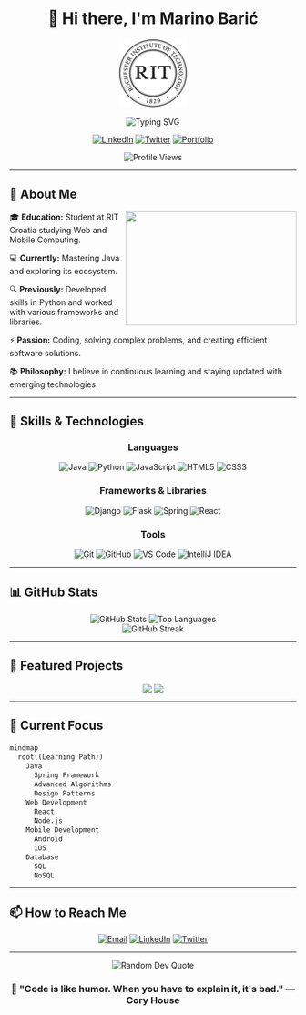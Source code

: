 <div align="center">
  
  # 👋 Hi there, I'm Marino Barić

  <p align="center">
  <a href="https://www.rit.edu/"> <img src="assets/rit-logo.svg" width="120" alt="RIT Logo"> </a>
</p>

  
  <img src="https://readme-typing-svg.herokuapp.com?font=Fira+Code&size=24&duration=3000&pause=1000&color=2196F3&center=true&vCenter=true&width=435&lines=Student+at+RIT+Croatia;Web+and+Mobile+Computing;Aspiring+Software+Developer;Problem+Solver;Tech+Enthusiast" alt="Typing SVG" />
  
  <br>
  
  [![LinkedIn](https://img.shields.io/badge/LinkedIn-%230077B5.svg?logo=linkedin&logoColor=white)](https://linkedin.com/in/marino-baric) 
  [![Twitter](https://img.shields.io/badge/Twitter-%231DA1F2.svg?logo=Twitter&logoColor=white)](https://twitter.com/marino_baric) 
  [![Portfolio](https://img.shields.io/badge/Portfolio-%23000000.svg?logo=firefox&logoColor=#FF7139)](https://yourwebsite.com)

  <img src="https://komarev.com/ghpvc/?username=MarinoBaric&style=for-the-badge&color=blue" alt="Profile Views" />
</div>

---

## 🚀 About Me

<img align="right" width="300" height="200" src="https://media.giphy.com/media/qgQUggAC3Pfv687qPC/giphy.gif">

🎓 **Education:** Student at RIT Croatia studying Web and Mobile Computing.

💻 **Currently:** Mastering Java and exploring its ecosystem.

🔍 **Previously:** Developed skills in Python and worked with various frameworks and libraries.

⚡ **Passion:** Coding, solving complex problems, and creating efficient software solutions.

📚 **Philosophy:** I believe in continuous learning and staying updated with emerging technologies.

---

## 💼 Skills & Technologies

<div align="center">
  
### Languages
![Java](https://img.shields.io/badge/Java-%23ED8B00.svg?style=for-the-badge&logo=openjdk&logoColor=white)
![Python](https://img.shields.io/badge/Python-3670A0?style=for-the-badge&logo=python&logoColor=ffdd54)
![JavaScript](https://img.shields.io/badge/JavaScript-%23323330.svg?style=for-the-badge&logo=javascript&logoColor=%23F7DF1E)
![HTML5](https://img.shields.io/badge/HTML5-%23E34F26.svg?style=for-the-badge&logo=html5&logoColor=white)
![CSS3](https://img.shields.io/badge/CSS3-%231572B6.svg?style=for-the-badge&logo=css3&logoColor=white)

### Frameworks & Libraries
![Django](https://img.shields.io/badge/Django-%23092E20.svg?style=for-the-badge&logo=django&logoColor=white)
![Flask](https://img.shields.io/badge/Flask-%23000.svg?style=for-the-badge&logo=flask&logoColor=white)
![Spring](https://img.shields.io/badge/Spring-%236DB33F.svg?style=for-the-badge&logo=spring&logoColor=white)
![React](https://img.shields.io/badge/React-%2320232a.svg?style=for-the-badge&logo=react&logoColor=%2361DAFB)

### Tools
![Git](https://img.shields.io/badge/Git-%23F05033.svg?style=for-the-badge&logo=git&logoColor=white)
![GitHub](https://img.shields.io/badge/GitHub-%23121011.svg?style=for-the-badge&logo=github&logoColor=white)
![VS Code](https://img.shields.io/badge/VS%20Code-0078d7.svg?style=for-the-badge&logo=visual-studio-code&logoColor=white)
![IntelliJ IDEA](https://img.shields.io/badge/IntelliJ%20IDEA-000000.svg?style=for-the-badge&logo=intellij-idea&logoColor=white)
  
</div>

---

## 📊 GitHub Stats

<div align="center">
  <img src="https://github-readme-stats.vercel.app/api?username=MarinoBaric&theme=react&hide_border=false&include_all_commits=true&count_private=true" alt="GitHub Stats" height="170" />
  <img src="https://github-readme-stats.vercel.app/api/top-langs/?username=MarinoBaric&theme=react&hide_border=false&include_all_commits=true&count_private=true&layout=compact" alt="Top Languages" height="170" />
</div>

<div align="center">
  <img src="https://github-readme-streak-stats.herokuapp.com/?user=MarinoBaric&theme=react&hide_border=false" alt="GitHub Streak" />
</div>

---

## 🌟 Featured Projects

<div align="center">
  
  <a href="(https://github.com/MarinoBaric/Personal-Finance-Calculator-Page.git)">
    <img align="center" src="https://github-readme-stats.vercel.app/api/pin/?username=MarinoBaric&repo=project-1&theme=react" />
  </a>
  <a href="(https://github.com/MarinoBaric/Personal-Finance-Tracker.git)">
    <img align="center" src="https://github-readme-stats.vercel.app/api/pin/?username=MarinoBaric&repo=project-2&theme=react" />
  </a>
  
</div>

---

## 🎯 Current Focus

```mermaid
mindmap
  root((Learning Path))
    Java
      Spring Framework
      Advanced Algorithms
      Design Patterns
    Web Development
      React
      Node.js
    Mobile Development
      Android
      iOS
    Database
      SQL
      NoSQL
```

---

## 📫 How to Reach Me

<div align="center">
  
  [![Email](https://img.shields.io/badge/Email-D14836?style=for-the-badge&logo=gmail&logoColor=white)](mailto:mb8561@rit.edu)
  [![LinkedIn](https://img.shields.io/badge/LinkedIn-0077B5?style=for-the-badge&logo=linkedin&logoColor=white)](https://linkedin.com/in/marino-baric)
  [![Twitter](https://img.shields.io/badge/Twitter-1DA1F2?style=for-the-badge&logo=twitter&logoColor=white)]((https://x.com/trends_dailly))

</div>

---

<div align="center">
  <img src="https://quotes-github-readme.vercel.app/api?type=horizontal&theme=radical" alt="Random Dev Quote" />

  <h3>💭 "Code is like humor. When you have to explain it, it's bad." — Cory House</h3>
</div>
